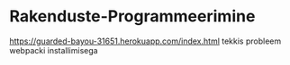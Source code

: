 # Rakenduste-Programmeerimine
https://guarded-bayou-31651.herokuapp.com/index.html
tekkis probleem webpacki installimisega